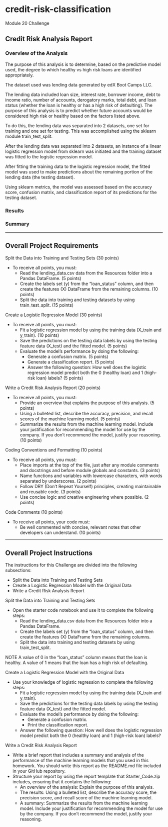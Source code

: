 # credit-risk-classification
Module 20 Challenge

## Credit Risk Analysis Report

### Overview of the Analysis
The purpose of this analysis is to determine, based on the predictive model used, the degree to which healthy vs high risk loans are identified appropriately.

 The dataset used was lending data generated by edX Boot Camps LLC.  
 
 The lending data included loan size, interest rate, borrower income, debt to income ratio, number of accounts, derogatory marks, total debt, and loan status (whether the loan is healthy or has a high risk of defaulting). The purpose of this analysis is to predict whether future accounts would be considered high risk or healthy based on the factors listed above.

 To do this, the lending data was separated into 2 datasets, one set for training and one set for testing.  This was accomplished using the sklearn module train_test_split.  

 After the lending data was separated into 2 datasets, an instance of a linear logistic regression model from sklearn was initiated and the training dataset was fitted to the logistic regression model.

 After fitting the training data to the logistic regression model, the fitted model was used to make predictions about the remaining portion of the lending data (the testing dataset).

 Using sklearn metrics, the model was assessed based on the accuracy score,  confusion matrix, and classification report of its predictions for the testing dataset.

### Results


### Summary

**************************************************
## Overall Project Requirements
Split the Data into Training and Testing Sets (30 points)
- To receive all points, you must:
    - Read the lending_data.csv data from the Resources folder into a Pandas DataFrame. (5 points)
    - Create the labels set (y) from the “loan_status” column, and then create the features (X) DataFrame from the remaining columns. (10 points)
    - Split the data into training and testing datasets by using train_test_split. (15 points)

Create a Logistic Regression Model (30 points)
- To receive all points, you must:
    - Fit a logistic regression model by using the training data (X_train and y_train). (10 points)
    - Save the predictions on the testing data labels by using the testing feature data (X_test) and the fitted model. (5 points)
    - Evaluate the model’s performance by doing the following:
        - Generate a confusion matrix. (5 points)
        - Generate a classification report. (5 points)
        - Answer the following question: How well does the logistic regression model predict both the 0 (healthy loan) and 1 (high-risk loan) labels? (5 points)

Write a Credit Risk Analysis Report (20 points)
- To receive all points, you must:
    - Provide an overview that explains the purpose of this analysis. (5 points)
    - Using a bulleted list, describe the accuracy, precision, and recall scores of the machine learning model. (5 points)
    - Summarize the results from the machine learning model. Include your justification for recommending the model for use by the company. If you don’t recommend the model, justify your reasoning. (10 points)

Coding Conventions and Formatting (10 points)
- To receive all points, you must:
    - Place imports at the top of the file, just after any module comments and docstrings and before module globals and constants. (3 points)
    - Name functions and variables with lowercase characters, with words separated by underscores. (2 points)
    - Follow DRY (Don’t Repeat Yourself) principles, creating maintainable and reusable code. (3 points)
    - Use concise logic and creative engineering where possible. (2 points)

Code Comments (10 points)
- To receive all points, your code must:
    - Be well commented with concise, relevant notes that other developers can understand. (10 points)

**************************************************
## Overall Project Instructions
The instructions for this Challenge are divided into the following subsections:
- Split the Data into Training and Testing Sets
- Create a Logistic Regression Model with the Original Data
- Write a Credit Risk Analysis Report

Split the Data into Training and Testing Sets
- Open the starter code notebook and use it to complete the following steps:
    - Read the lending_data.csv data from the Resources folder into a Pandas DataFrame.
    - Create the labels set (y) from the “loan_status” column, and then create the features (X) DataFrame from the remaining columns.
    - Split the data into training and testing datasets by using train_test_split.


NOTE
A value of 0 in the “loan_status” column means that the loan is healthy. A value of 1 means that the loan has a high risk of defaulting.


Create a Logistic Regression Model with the Original Data
- Use your knowledge of logistic regression to complete the following steps:
    - Fit a logistic regression model by using the training data (X_train and y_train).
    - Save the predictions for the testing data labels by using the testing feature data (X_test) and the fitted model.
    - Evaluate the model’s performance by doing the following:
        - Generate a confusion matrix.
        - Print the classification report.
    - Answer the following question: How well does the logistic regression model predict both the 0 (healthy loan) and 1 (high-risk loan) labels?

Write a Credit Risk Analysis Report
- Write a brief report that includes a summary and analysis of the performance of the machine learning models that you used in this homework. You should write this report as the README.md file included in your GitHub repository.
- Structure your report by using the report template that Starter_Code.zip includes, ensuring that it contains the following:
    - An overview of the analysis: Explain the purpose of this analysis.
    - The results: Using a bulleted list, describe the accuracy score, the precision score, and recall score of the machine learning model.
    - A summary: Summarize the results from the machine learning model. Include your justification for recommending the model for use by the company. If you don’t recommend the model, justify your reasoning.